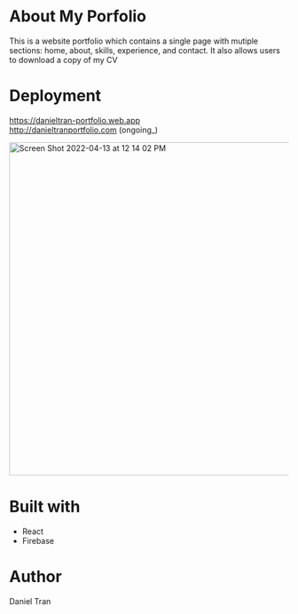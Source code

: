 # About My Porfolio

This is a website portfolio which contains a single page with mutiple sections: home, about, skills, experience, and contact. It also allows users to download a copy of my CV

# Deployment
https://danieltran-portfolio.web.app <br>
http://danieltranportfolio.com (ongoing_)

<img width="600" alt="Screen Shot 2022-04-13 at 12 14 02 PM" src="https://user-images.githubusercontent.com/83932476/163074681-bcdd1bb8-bcf5-4d3d-817d-cafedeb8dfc0.png">

# Built with
<ul>
  <li>React</li>
  <li>Firebase</li>
</ul>

# Author
 Daniel Tran
